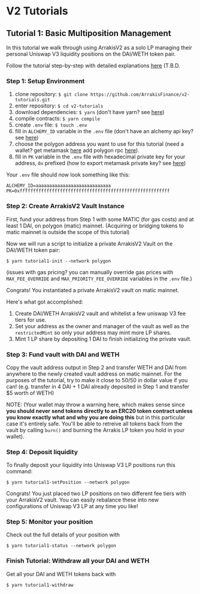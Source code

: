 # V2 Tutorials

## Tutorial 1: Basic Multiposition Management

In this tutorial we walk through using ArrakisV2 as a solo LP managing their personal Uniswap V3 liquidity positions on the DAI/WETH token pair.

Follow the tutorial step-by-step with detailed explanations [here](https://google.com) (T.B.D.

### Step 1: Setup Environment

1. clone repository: `$ git clone https://github.com/ArrakisFinance/v2-tutorials.git`
2. enter repository: `$ cd v2-tutorials`
3. download dependencies: `$ yarn` (don't have yarn? see [here](https://classic.yarnpkg.com/lang/en/docs/install/#mac-stable))
4. compile contracts: `$ yarn compile`
5. create `.env` file: `$ touch .env`
6. fill in `ALCHEMY_ID` variable in the `.env` file (don't have an alchemy api key? see [here](https://www.alchemy.com/))
7. choose the polygon address you want to use for this tutorial (need a wallet? get metamask [here](https://metamask.io/) add polygon rpc [here](https://wiki.polygon.technology/docs/develop/metamask/config-polygon-on-metamask/)).
8. fill in `PK` variable in the `.env` file with hexadecimal private key for your address, `0x` prefixed (how to export metamask private key? see [here](https://metamask.zendesk.com/hc/en-us/articles/360015289632-How-to-export-an-account-s-private-key#:~:text=On%20the%20account%20page%2C%20click,click%20%E2%80%9CConfirm%E2%80%9D%20to%20proceed.))

Your `.env` file should now look something like this:

```
ALCHEMY_ID=aaaaaaaaaaaaaaaaaaaaaaaaaaaa
PK=0xffffffffffffffffffffffffffffffffffffffffffffffffffffffff
```

### Step 2: Create ArrakisV2 Vault Instance

First, fund your address from Step 1 with some MATIC (for gas costs) and at least 1 DAI, on polygon (matic) mainnet. (Acquiring or bridging tokens to matic mainnet is outside the scope of this tutorial)

Now we will run a script to initialize a private ArrakisV2 Vault on the DAI/WETH token pair:

```
$ yarn tutorial1-init --network polygon
```

(issues with gas pricing? you can manually override gas prices with `MAX_FEE_OVERRIDE` and `MAX_PRIORITY_FEE_OVERRIDE` variables in the `.env` file.)

Congrats! You instantiated a private ArrakisV2 vault on matic mainnet.

Here's what got accomplished:

1. Create DAI/WETH ArrakisV2 vault and whitelist a few uniswap V3 fee tiers for use.
2. Set your address as the owner and manager of the vault as well as the `restrictedMint` so only your address may mint more LP shares.
3. Mint 1 LP share by depositing 1 DAI to finish initializing the private vault.

### Step 3: Fund vault with DAI and WETH

Copy the vault address output in Step 2 and transfer WETH and DAI from anywhere to the newly created vault address on matic mainnet. For the purposes of the tutorial, try to make it close to 50/50 in dollar value if you can! (e.g. transfer in 4 DAI + 1 DAI already deposited in Step 1 and transfer $5 worth of WETH)

NOTE: (Your wallet may throw a warning here, which makes sense since **you should never send tokens directly to an ERC20 token contract unless you know exactly what and why you are doing this** but in this particular case it's entirely safe. You'll be able to retreive all tokens back from the vault by calling `burn()` and burning the Arrakis LP token you hold in your wallet).

### Step 4: Deposit liquidity

To finally deposit your liquidity into Uniswap V3 LP positions run this command:

```
$ yarn tutorial1-setPosition --network polygon
```

Congrats! You just placed two LP positions on two different fee tiers with your ArrakisV2 vault. You can easily rebalance these into new configurations of Uniswap V3 LP at any time you like!

### Step 5: Monitor your position

Check out the full details of your position with

```
$ yarn tutorial1-status --network polygon
```

### Finish Tutorial: Withdraw all your DAI and WETH

Get all your DAI and WETH tokens back with

```
$ yarn tutorial1-withdraw
```
